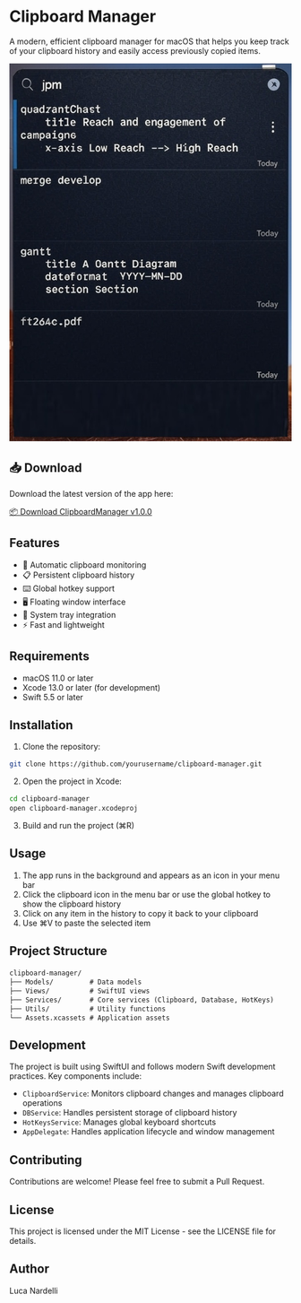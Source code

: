 # Clipboard Manager

A modern, efficient clipboard manager for macOS that helps you keep track of your clipboard history and easily access previously copied items.

![Screenshot of Clipboard Manager](docs/screenshot.jpeg)

## 📥 Download

Download the latest version of the app here:

[📦 Download ClipboardManager v1.0.0](https://github.com/nardellil/clipboard-manager/releases/download/v1.0.0/clipboard-manager.zip)

## Features

- 🔄 Automatic clipboard monitoring
- 📋 Persistent clipboard history
- ⌨️ Global hotkey support
- 🖥️ Floating window interface
- 🎯 System tray integration
- ⚡ Fast and lightweight

## Requirements

- macOS 11.0 or later
- Xcode 13.0 or later (for development)
- Swift 5.5 or later

## Installation

1. Clone the repository:
```bash
git clone https://github.com/yourusername/clipboard-manager.git
```

2. Open the project in Xcode:
```bash
cd clipboard-manager
open clipboard-manager.xcodeproj
```

3. Build and run the project (⌘R)

## Usage

1. The app runs in the background and appears as an icon in your menu bar
2. Click the clipboard icon in the menu bar or use the global hotkey to show the clipboard history
3. Click on any item in the history to copy it back to your clipboard
4. Use ⌘V to paste the selected item

## Project Structure

```
clipboard-manager/
├── Models/         # Data models
├── Views/          # SwiftUI views
├── Services/       # Core services (Clipboard, Database, HotKeys)
├── Utils/          # Utility functions
└── Assets.xcassets # Application assets
```

## Development

The project is built using SwiftUI and follows modern Swift development practices. Key components include:

- `ClipboardService`: Monitors clipboard changes and manages clipboard operations
- `DBService`: Handles persistent storage of clipboard history
- `HotKeysService`: Manages global keyboard shortcuts
- `AppDelegate`: Handles application lifecycle and window management

## Contributing

Contributions are welcome! Please feel free to submit a Pull Request.

## License

This project is licensed under the MIT License - see the LICENSE file for details.

## Author

Luca Nardelli 
